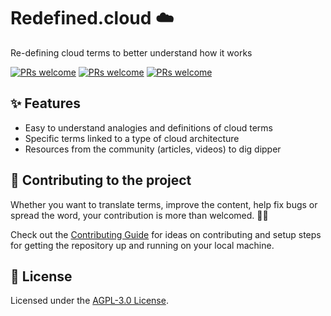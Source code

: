# Redefined.cloud ☁️

Re-defining cloud terms to better understand how it works

[![PRs welcome](https://img.shields.io/badge/prs-welcome-brightgreen.svg)](https://github.com/greeeg/redefined.cloud)
[![PRs welcome](https://img.shields.io/github/license/greeeg/redefined.cloud)](https://github.com/greeeg/redefined.cloud)
[![PRs welcome](https://img.shields.io/badge/Tweet-RedefinedCloud-green?logo=twitter&style=social)](https://github.com/greeeg/redefined.cloud)

## ✨ Features

- Easy to understand analogies and definitions of cloud terms
- Specific terms linked to a type of cloud architecture
- Resources from the community (articles, videos) to dig dipper

## 🤝 Contributing to the project

Whether you want to translate terms, improve the content, help fix bugs or spread the word, your contribution is more than welcomed. 💪💙

Check out the [Contributing Guide](https://github.com/greeeg/redefined.cloud/blob/master/.github/contributing.md) for ideas on contributing and setup steps for getting the repository up and running on your local machine.

## 📝 License

Licensed under the [AGPL-3.0 License](https://github.com/greeeg/redefined.cloud/blob/master/LICENSE).
